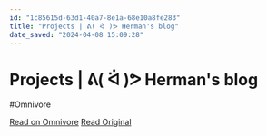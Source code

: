 ```yaml
---
id: "1c85615d-63d1-40a7-8e1a-68e10a8fe283"
title: "Projects | ᕕ( ᐛ )ᕗ Herman's blog"
date_saved: "2024-04-08 15:09:28"
---
```


# Projects | ᕕ( ᐛ )ᕗ Herman's blog
#Omnivore

[Read on Omnivore](https://omnivore.app/me/projects-herman-s-blog-18ebe0ae28c)
[Read Original](https://herman.bearblog.dev/projects/)

